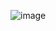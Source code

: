 ![image](https://user-images.githubusercontent.com/53336715/81496672-defcfd80-92d6-11ea-8224-453489c22bcc.png)
